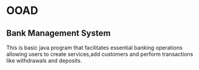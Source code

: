 # OOAD
## Bank Management System
This is basic java program that facilitates essential banking operations allowing users to create services,add customers and perform transactions like withdrawals and deposits.
